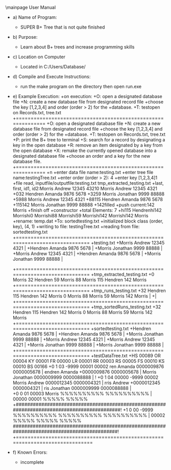 \mainpage User Manual

- a) Name of Program:
	+ SUPER B+ Tree that is not quite finished
- b) Purpose:
	+ Learn about B+ trees and increase programming skills
- c) Location on Computer
	+ Located in C:/Users/Database/
- d) Compile and Execute Instructions:
	+ run the make program on the directory then open run.exe
- e) Example Execution:
	+on execution:
	+O: open a designated database file
	+N: create a new database file from designated record file
   	+choose the key [1,2,3,4] and order (order > 2) for the
    +database.
    +T: testopen on Records.txt, tree.txt
    +=============================================================
    +O: open a designated database file
	+N: create a new database file from designated record file
    +choose the key [1,2,3,4] and order (order > 2) for the
    +database.
	+T: testopen on Records.txt, tree.txt
	+P: print the B+ tree to terminal
	+S: search for a record by designating a key in the open database
	+R: remove an item designated by a key from the open database
	+X: remake the currently opened database into a designated database file
   	+choose an order and a key for the new database file.
   	+=============================================================
   	+n
	+enter data file name:testing.txt
	+enter tree file name:testingTree.txt
	+enter order (order > 2): 4
	+enter key [1,2,3,4]1
	+file read, inputfile/outputfile:testing.txt tmp_extracted_testing.txt
	+last, first, id1, id2:Morris Andrew 12345 43210 Morris Andrew 12345 4321
	+032 Hendren Amanda 9876 5678
	+3259 Morris Jonathan 9999 88888
	+5988 Morris Andrew 12345 4321
	+88115 Hendren Amanda 9876 5678
	+115142 Morris Jonathan 9999 88888
	+142filled
	+push current:142 Morris
	+finish off
	+constructor
	+total Elements: 7
	+hi115 Hendrenhi142 Morrishi0 Morrishi88 Morrishi59 Morrishi142 Morrishi142 Morris
	+rename: temp.dat
	+To: sortedtesting.txt
	+initialized block class (order, key), (4, 1)
	+writing to file: testingTree.txt
	+reading from file: sortedtesting.txt
	+============================================================================
	+testing.txt
	+Morris Andrew 12345 4321 |
	+Hendren Amanda 9876 5678 |
	+Morris Jonathan 9999 88888 |
	+Morris Andrew 12345 4321 |
	+Hendren Amanda 9876 5678 |
	+Morris Jonathan 9999 88888 |

	+============================================================================
	+tmp_extracted_testing.txt
	+0 Morris 32 Hendren 59 Morris 88 Morris 115 Hendren 142 Morris 
	+============================================================================
	+tmp_runs_testing.txt
	+32 Hendren 115 Hendren 142 Morris 0 Morris 88 Morris 59 Morris 142 Morris  |
 	+|
	+============================================================================
	+tmp_sortedRuns_testing.txt
	+32 Hendren 115 Hendren 142 Morris 0 Morris 88 Morris 59 Morris 142 Morris 
	+============================================================================
	+sortedtesting.txt
	+Hendren Amanda 9876 5678 |
	+Hendren Amanda 9876 5678 |
	+Morris Jonathan 9999 88888 |
	+Morris Andrew 12345 4321 |
	+Morris Andrew 12345 4321 |
	+Morris Jonathan 9999 88888 |
	+Morris Jonathan 9999 88888 |
	+============================================================================
	+testDataTree.txt
	+HS 00089 OR 00004 KY 00001 FR 00000 LR 00001 RR 00003 RS 00005 FS 00010 KS 00010 BS 00166
	+0 1 03 -9999 00001 00002        ren     Amanda 0000009876 0000005678 |     endren     Amanda 
	+0000009876 0000005678 |     Morris   Jonathan 0000009999 0000088888 | !
	+0 1 04 00000 -9999 00002     Morris     Andrew 0000012345 0000004321 |       rris     Andrew 
	+0000012345 0000004321 |        ris   Jonathan 0000009999 0000088888 |  
	+0 0 01 00003     Morris %%%%%%%%%% %%%%%%%%%% | 00000 00001 %%%%% %%%%% 
	+###########################################################################################!
	+1 0 00 -9999 %%%%%%%%%% %%%%%%%%%% %%%%%%%%%% | 00002 %%%%% %%%%% %%%%% 
	###########################################################################################!
	+=============================================================================
- f) Known Errors:
	+ incomplete